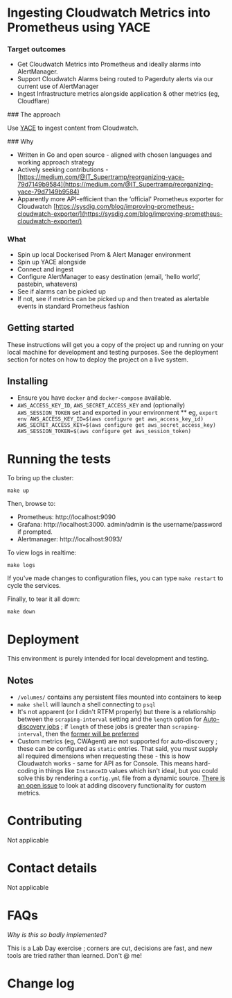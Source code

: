 # Ingesting Cloudwatch Metrics into Prometheus using YACE

### Target outcomes

* Get Cloudwatch Metrics into Prometheus and ideally alarms into AlertManager.
* Support Cloudwatch Alarms being routed to Pagerduty alerts via our current use of AlertManager
* Ingest Infrastructure metrics alongside application & other metrics (eg, Cloudflare)

### The approach

Use [YACE](https://github.com/nerdswords/yet-another-cloudwatch-exporter) to ingest content from Cloudwatch.

### Why

* Written in Go and open source - aligned with chosen languages and working approach strategy
* Actively seeking contributions - [https://medium.com/@IT_Supertramp/reorganizing-yace-79d7149b9584](https://medium.com/@IT_Supertramp/reorganizing-yace-79d7149b9584)
* Apparently more API-efficient than the ‘official' Prometheus exporter for Cloudwatch [https://sysdig.com/blog/improving-prometheus-cloudwatch-exporter/](https://sysdig.com/blog/improving-prometheus-cloudwatch-exporter/)


 ### What

* Spin up local Dockerised Prom & Alert Manager environment
* Spin up YACE alongside
* Connect and ingest
* Configure AlertManager to easy destination (email, ‘hello world’, pastebin, whatevers)
* See if alarms can be picked up
* If not, see if metrics can be picked up and then treated as alertable events in standard Prometheus fashion


## Getting started
These instructions will get you a copy of the project up and running on your local machine for development and testing purposes. See the deployment section for notes on how to deploy the project on a live system.



## Installing

* Ensure you have `docker` and `docker-compose` available.
* `AWS_ACCESS_KEY_ID`, `AWS_SECRET_ACCESS_KEY` and (optionally) `AWS_SESSION_TOKEN` set and exported in your environment
  ** eg, `export env AWS_ACCESS_KEY_ID=$(aws configure get aws_access_key_id) AWS_SECRET_ACCESS_KEY=$(aws configure get aws_secret_access_key) AWS_SESSION_TOKEN=$(aws configure get aws_session_token)`
# Running the tests

To bring up the cluster:
```
make up
```

Then, browse to:
* Prometheus: http://localhost:9090
* Grafana: http://localhost:3000. admin/admin is the username/password if prompted.
* Alertmanager: http://localhost:9093/


To view logs in realtime:

```
make logs
```

If you've made changes to configuration files, you can type `make restart` to cycle the services.


Finally, to tear it all down:
```
make down
```

# Deployment

This environment is purely intended for local development and testing.

## Notes

* `/volumes/` contains any persistent files mounted into containers to keep
* `make shell` will launch a shell connecting to `psql`
* It's not apparent (or I didn't RTFM properly) but there is a relationship between the `scraping-interval` setting and the `length` option for [Auto-discovery jobs](https://github.com/nerdswords/yet-another-cloudwatch-exporter#auto-discovery-job) ; if `length` of these jobs is greater than `scraping-interval`, then the [former will be preferred](https://github.com/nerdswords/yet-another-cloudwatch-exporter/blob/0958dd880d9fae2f6367fa18382b616eafa38c19/cmd/yace/main.go#L90)
* Custom metrics (eg, CWAgent) are not supported for auto-discovery ; these can be configured as `static` entries. That said, you _must_ supply all required dimensions when rrequesting these - this is how Cloudwatch works - same for API as for Console. This means hard-coding in things like `InstanceID` values which isn't ideal, but you could solve this by rendering a `config.yml` file from a dynamic source. [There is an open issue](https://github.com/nerdswords/yet-another-cloudwatch-exporter/issues/325) to look at adding discovery functionality for custom metrics.

# Contributing

Not applicable

# Contact details

Not applicable

# FAQs

_Why is this so badly implemented?_

This is a Lab Day exercise ; corners are cut, decisions are fast, and new tools are tried rather than learned. Don't @ me!

# Change log

